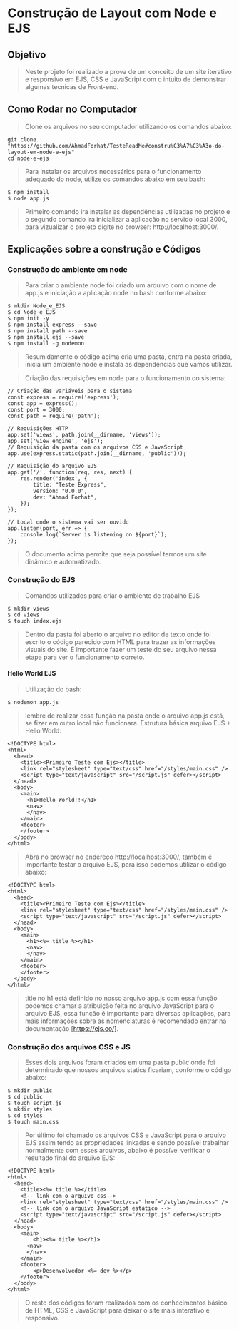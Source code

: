 # Construção de Layout com Node e EJS
## Objetivo
> Neste projeto foi realizado a prova de um conceito de um site iterativo e responsivo em EJS, CSS e JavaScript com o intuito de demonstrar algumas tecnicas de Front-end.
## Como Rodar no Computador
> Clone os arquivos no seu computador utilizando os comandos abaixo:
```
git clone "https://github.com/AhmadForhat/TesteReadMe#constru%C3%A7%C3%A3o-do-layout-em-node-e-ejs"
cd node-e-ejs
```
> Para instalar os arquivos necessários para o funcionamento adequado do node, utilize os comandos abaixo em seu bash:
```
$ npm install
$ node app.js
```
> Primeiro comando ira instalar as dependências utilizadas no projeto e o segundo comando ira inicializar a aplicação no servido local 3000, para vizualizar o projeto digite no browser: http://localhost:3000/.
## Explicações sobre a construção e Códigos

### Construção do ambiente em node
> Para criar o ambiente node foi criado um arquivo com o nome de app.js e iniciação a aplicação node no bash conforme abaixo:
```
$ mkdir Node_e_EJS
$ cd Node_e_EJS
$ npm init -y
$ npm install express --save
$ npm install path --save
$ npm install ejs --save
$ npm install -g nodemon 
```
> Resumidamente o código acima cria uma pasta, entra na pasta criada, inicia um ambiente node e instala as dependências que vamos utilizar.

> Criação das requisições em node para o funcionamento do sistema:
```
// Criação das variáveis para o sistema
const express = require('express');
const app = express();
const port = 3000;
const path = require('path');

// Requisições HTTP
app.set('views', path.join(__dirname, 'views'));
app.set('view engine', 'ejs');
// Requisição da pasta com os arquivos CSS e JavaScript
app.use(express.static(path.join(__dirname, 'public')));

// Requisição do arquivo EJS
app.get('/', function(req, res, next) {
    res.render('index', {
        title: "Teste Express",
        version: "0.0.0",
        dev: "Ahmad Forhat",
    });
});

// Local onde o sistema vai ser ouvido
app.listen(port, err => {
    console.log(`Server is listening on ${port}`);
});

```
> O documento acima permite que seja possível termos um site dinâmico e automatizado.

### Construção do EJS
> Comandos utilizados para criar o ambiente de trabalho EJS
```
$ mkdir views
$ cd views
$ touch index.ejs
```
> Dentro da pasta foi aberto o arquivo no editor de texto onde foi escrito o código parecido com HTML para trazer as informações visuais do site. É importante fazer um teste do seu arquivo nessa etapa para ver o funcionamento correto.

#### Hello World EJS

> Utilização do bash:
```
$ nodemon app.js
```
> lembre de realizar essa função na pasta onde o arquivo app.js está, se fizer em outro local não funcionara.
> Estrutura básica arquivo EJS + Hello World:
```
<!DOCTYPE html>
<html>
  <head>
    <title><Primeiro Teste com Ejs></title>
    <link rel="stylesheet" type="text/css" href="/styles/main.css" />
    <script type="text/javascript" src="/script.js" defer></script>
  </head>
  <body>
    <main>
      <h1>Hello World!!</h1>
      <nav>
      </nav>
    </main>
    <footer>
    </footer>
  </body>
</html>
```
> Abra no browser no endereço http://localhost:3000/, também é importante testar o arquivo EJS, para isso podemos utilizar o código abaixo:

```
<!DOCTYPE html>
<html>
  <head>
    <title><Primeiro Teste com Ejs></title>
    <link rel="stylesheet" type="text/css" href="/styles/main.css" />
    <script type="text/javascript" src="/script.js" defer></script>
  </head>
  <body>
    <main>
      <h1><%= title %></h1>
      <nav>
      </nav>
    </main>
    <footer>
    </footer>
  </body>
</html>
```

> title no h1 está definido no nosso arquivo app.js com essa função podemos chamar a atribuição feita no arquivo JavaScript para o arquivo EJS, essa função é importante para diversas aplicações, para mais informações sobre as nomenclaturas é recomendado entrar na documentação [https://ejs.co/].

### Construção dos arquivos CSS e JS

> Esses dois arquivos foram criados em uma pasta public onde foi determinado que nossos arquivos statics ficariam, conforme o código abaixo:

```
$ mkdir public
$ cd public
$ touch script.js
$ mkdir styles
$ cd styles
$ touch main.css

```

> Por último foi chamado os arquivos CSS e JavaScript para o arquivo EJS assim tendo as propriedades linkadas e sendo possível trabalhar normalmente com esses arquivos, abaixo é possível verificar o resultado final do arquivo EJS:

```
<!DOCTYPE html>
<html>
  <head>
    <title><%= title %></title>
    <!-- link com o arquivo css-->
    <link rel="stylesheet" type="text/css" href="/styles/main.css" />
    <!-- link com o arquivo JavaScript estático -->
    <script type="text/javascript" src="/script.js" defer></script>
  </head>
  <body>
    <main>
        <h1><%= title %></h1>
      <nav>
      </nav>
    </main>
    <footer>
        <p>Desenvolvedor <%= dev %></p>
    </footer>
  </body>
</html>

```

> O resto dos códigos foram realizados com os conhecimentos básico de HTML, CSS e JavaScript para deixar o site mais interativo e responsivo.
